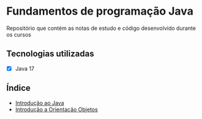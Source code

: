 # Fundamentos de programação Java

Repositório que contém as notas de estudo e código desenvolvido durante os cursos

## Tecnologias utilizadas
- [x] Java 17

## Índice
- [Introdução ao Java](https://github.com/fredsonchaves07/java-fundamentals/blob/main/study-notes/introducao-java.md)
- [Introdução a Orientação Objetos](https://github.com/fredsonchaves07/java-fundamentals/blob/main/study-notes/orientacao-objetos.md)
